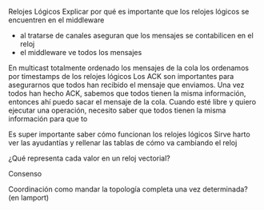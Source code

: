 Relojes Lógicos
Explicar por qué es importante que los relojes lógicos se encuentren en el middleware
- al tratarse de canales aseguran que los mensajes se contabilicen en el reloj
- el middleware ve todos los mensajes

En multicast totalmente ordenado los mensajes de la cola los ordenamos por timestamps de los relojes lógicos
Los ACK son importantes para asegurarnos que todos han recibido el mensaje que enviamos. Una vez todos han hecho ACK, sabemos que todos tienen la misma información, entonces ahí puedo sacar el mensaje de la cola.
Cuando esté libre y quiero ejecutar una operación, necesito saber que todos tienen la misma información para que to

Es super importante saber cómo funcionan los relojes lógicos
Sirve harto ver las ayudantías y rellenar las tablas de cómo va cambiando el reloj

¿Qué representa cada valor en un reloj vectorial?

Consenso


Coordinación
como mandar la topología completa una vez determinada? (en lamport)